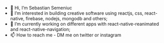 - 👋 Hi, I’m Sebastian Semeniuc
- 👀 I’m interested in building creative software using reactjs, css, react-native, firebase, nodejs, mongodb and others;
- 🌱 I’m currently working on different apps with react-native-reanimated and react-native-navigation;
- 📫 How to reach me - DM me on twitter or instagram

<!---
sebi75/sebi75 is a ✨ special ✨ repository because its `README.md` (this file) appears on your GitHub profile.
You can click the Preview link to take a look at your changes.
--->
